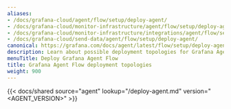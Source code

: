 ```yaml
---
aliases:
- /docs/grafana-cloud/agent/flow/setup/deploy-agent/
- /docs/grafana-cloud/monitor-infrastructure/agent/flow/setup/deploy-agent/
- /docs/grafana-cloud/monitor-infrastructure/integrations/agent/flow/setup/deploy-agent/
- /docs/grafana-cloud/send-data/agent/flow/setup/deploy-agent/
canonical: https://grafana.com/docs/agent/latest/flow/setup/deploy-agent/
description: Learn about possible deployment topologies for Grafana Agent Flow
menuTitle: Deploy Grafana Agent Flow
title: Grafana Agent Flow deployment topologies
weight: 900
---
```


{{< docs/shared source="agent" lookup="/deploy-agent.md" version="<AGENT_VERSION>" >}}


